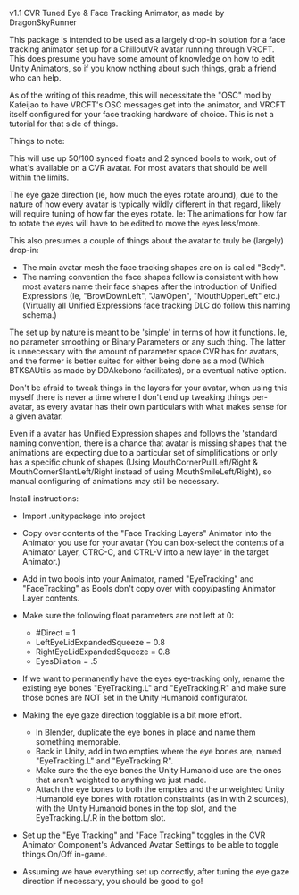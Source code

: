 v1.1 CVR Tuned Eye & Face Tracking Animator, as made by DragonSkyRunner

This package is intended to be used as a largely drop-in solution for a face tracking animator set up for a ChilloutVR avatar running through VRCFT. This does presume you have some amount of knowledge on how to edit Unity Animators, so if you know nothing about such things, grab a friend who can help.

As of the writing of this readme, this will necessitate the "OSC" mod by Kafeijao to have VRCFT's OSC messages get into the animator, and VRCFT itself configured for your face tracking hardware of choice. This is not a tutorial for that side of things.


Things to note:

This will use up 50/100 synced floats and 2 synced bools to work, out of what's available on a CVR avatar. For most avatars that should be well within the limits.

The eye gaze direction (ie, how much the eyes rotate around), due to the nature of how every avatar is typically wildly different in that regard, likely will require tuning of how far the eyes rotate. Ie: The animations for how far to rotate the eyes will have to be edited to move the eyes less/more.

This also presumes a couple of things about the avatar to truly be (largely) drop-in:
- The main avatar mesh the face tracking shapes are on is called "Body".
- The naming convention the face shapes follow is consistent with how most avatars name their face shapes after the introduction of Unified Expressions (Ie, "BrowDownLeft", "JawOpen", "MouthUpperLeft" etc.) (Virtually all Unified Expressions face tracking DLC do follow this naming schema.)

The set up by nature is meant to be 'simple' in terms of how it functions. Ie, no parameter smoothing or Binary Parameters or any such thing. The latter is unnecessary with the amount of parameter space CVR has for avatars, and the former is better suited for either being done as a mod (Which BTKSAUtils as made by DDAkebono facilitates), or a eventual native option.

Don't be afraid to tweak things in the layers for your avatar, when using this myself there is never a time where I don't end up tweaking things per-avatar, as every avatar has their own particulars with what makes sense for a given avatar.

Even if a avatar has Unified Expression shapes and follows the 'standard' naming convention, there is a chance that avatar is missing shapes that the animations are expecting due to a particular set of simplifications or only has a specific chunk of shapes (Using MouthCornerPullLeft/Right & MouthCornerSlantLeft/Right instead of using MouthSmileLeft/Right), so manual configuring of animations may still be necessary.

Install instructions:

- Import .unitypackage into project

- Copy over contents of the "Face Tracking Layers" Animator into the Animator you use for your avatar (You can box-select the contents of a Animator Layer, CTRC-C, and CTRL-V into a new layer in the target Animator.)

- Add in two bools into your Animator, named "EyeTracking" and "FaceTracking" as Bools don't copy over with copy/pasting Animator Layer contents.

- Make sure the following float parameters are not left at 0:
  - #Direct = 1
  - LeftEyeLidExpandedSqueeze = 0.8
  - RightEyeLidExpandedSqueeze = 0.8
  - EyesDilation = .5

- If we want to permanently have the eyes eye-tracking only, rename the existing eye bones "EyeTracking.L" and "EyeTracking.R" and make sure those bones are NOT set in the Unity Humanoid configurator.

- Making the eye gaze direction togglable is a bit more effort.  
  - In Blender, duplicate the eye bones in place and name them something memorable.
  - Back in Unity, add in two empties where the eye bones are, named "EyeTracking.L" and "EyeTracking.R".
  - Make sure the the eye bones the Unity Humanoid use are the ones that aren't weighted to anything we just made.
  - Attach the eye bones to both the empties and the unweighted Unity Humanoid eye bones with rotation constraints (as in with 2 sources), with the Unity Humanoid bones in the top slot, and the EyeTracking.L/.R in the bottom slot.

- Set up the "Eye Tracking" and "Face Tracking" toggles in the CVR Animator Component's Advanced Avatar Settings to be able to toggle things On/Off in-game.

- Assuming we have everything set up correctly, after tuning the eye gaze direction if necessary, you should be good to go!
